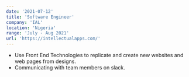 ```yaml
---
date: '2021-07-12'
title: 'Software Engineer'
company: 'IAL'
location: 'Nigeria'
range: 'July - Aug 2021'
url: 'https://intellectualapps.com/'
---
```


-  Use Front End Technologies to replicate and create new websites and web pages from designs.
- Communicating with team members on slack.


